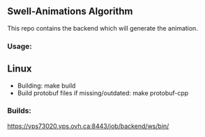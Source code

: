## Swell-Animations Algorithm
This repo contains the backend which will generate the animation.

### Usage:
## Linux
* Building: make build
* Build protobuf files if missing/outdated: make protobuf-cpp

### Builds:
https://vps73020.vps.ovh.ca:8443/job/backend/ws/bin/
